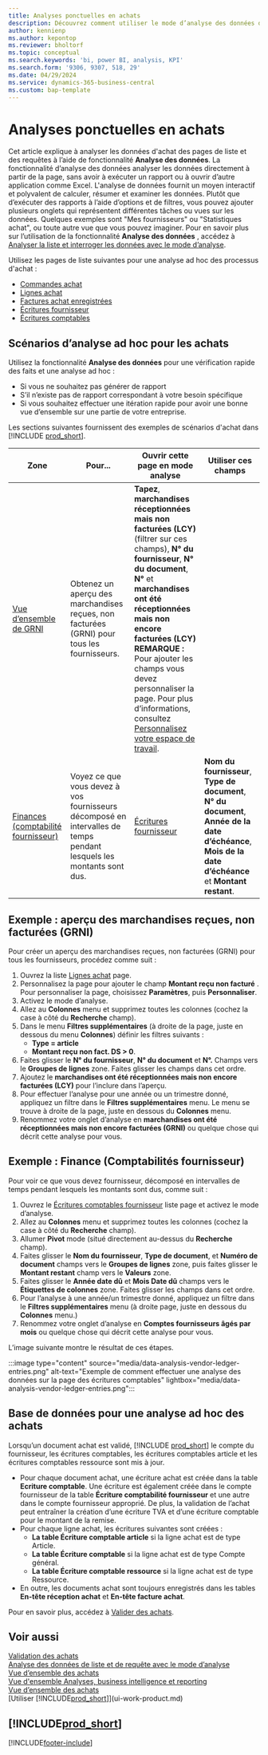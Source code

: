 ```yaml
---
title: Analyses ponctuelles en achats
description: Découvrez comment utiliser le mode d’analyse des données dans les achats pour analyser les données.
author: kennienp
ms.author: kepontop
ms.reviewer: bholtorf
ms.topic: conceptual
ms.search.keywords: 'bi, power BI, analysis, KPI'
ms.search.form: '9306, 9307, 518, 29'
ms.date: 04/29/2024
ms.service: dynamics-365-business-central
ms.custom: bap-template
---
```


# Analyses ponctuelles en achats

Cet article explique à analyser les données d'achat des pages de liste et des requêtes à l’aide de fonctionnalité **Analyse des données**. La fonctionnalité d’analyse des données analyser les données directement à partir de la page, sans avoir à exécuter un rapport ou à ouvrir d’autre application comme Excel. L'analyse de données fournit un moyen interactif et polyvalent de calculer, résumer et examiner les données. Plutôt que d’exécuter des rapports à l’aide d’options et de filtres, vous pouvez ajouter plusieurs onglets qui représentent différentes tâches ou vues sur les données. Quelques exemples sont "Mes fournisseurs" ou "Statistiques achat", ou toute autre vue que vous pouvez imaginer. Pour en savoir plus sur l’utilisation de la fonctionnalité **Analyse des données** , accédez à [Analyser la liste et interroger les données avec le mode d’analyse](analysis-mode.md).

Utilisez les pages de liste suivantes pour une analyse ad hoc des processus d'achat :

- [Commandes achat](https://businesscentral.dynamics.com/?page=9307)
- [Lignes achat](https://businesscentral.dynamics.com/?page=518)
- [Factures achat enregistrées](https://businesscentral.dynamics.com/?page=146)
- [Écritures fournisseur](https://businesscentral.dynamics.com/?page=29)
- [Écritures comptables](https://businesscentral.dynamics.com/?page=20)

## Scénarios d’analyse ad hoc pour les achats

Utilisez la fonctionnalité **Analyse des données** pour une vérification rapide des faits et une analyse ad hoc :

- Si vous ne souhaitez pas générer de rapport
- S’il n’existe pas de rapport correspondant à votre besoin spécifique
- Si vous souhaitez effectuer une itération rapide pour avoir une bonne vue d’ensemble sur une partie de votre entreprise.

Les sections suivantes fournissent des exemples de scénarios d'achat dans [!INCLUDE [prod_short](includes/prod_short.md)].

| Zone | Pour... | Ouvrir cette page en mode analyse | Utiliser ces champs |
| ---- | ----- | ------------------------------- |------------------- |
| [Vue d’ensemble de GRNI](#example-goods-received-not-invoiced-grni-overview) | Obtenez un aperçu des marchandises reçues, non facturées (GRNI) pour tous les fournisseurs. | **Tapez**, **marchandises réceptionnées mais non facturées (LCY)** (filtrer sur ces champs), **N° du fournisseur**, **N° du document**, **N°** et **marchandises ont été réceptionnées mais non encore facturées (LCY)** <br> **REMARQUE :** Pour ajouter les champs vous devez personnaliser la page. Pour plus d’informations, consultez [Personnalisez votre espace de travail](ui-personalization-user.md). | 
| [Finances (comptabilité fournisseur)](#example-finance-accounts-payable) | Voyez ce que vous devez à vos fournisseurs décomposé en intervalles de temps pendant lesquels les montants sont dus. | [Écritures fournisseur](https://businesscentral.dynamics.com/?page=29) | **Nom du fournisseur**, **Type de document**, **N° du document**, **Année de la date d’échéance**, **Mois de la date d’échéance** et **Montant restant**. |

## Exemple : aperçu des marchandises reçues, non facturées (GRNI)

Pour créer un aperçu des marchandises reçues, non facturées (GRNI) pour tous les fournisseurs, procédez comme suit :
 
1. Ouvrez la liste [Lignes achat](https://businesscentral.dynamics.com/?page=518) page.
1. Personnalisez la page pour ajouter le champ **Montant reçu non facturé** . Pour personnaliser la page, choisissez **Paramètres**, puis **Personnaliser**.
1. Activez le mode d’analyse.
1. Allez au **Colonnes** menu et supprimez toutes les colonnes (cochez la case à côté du **Recherche** champ).
1. Dans le menu **Filtres supplémentaires** (à droite de la page, juste en dessous du menu **Colonnes**) définir les filtres suivants :
    - **Type = article**
    - **Montant reçu non fact. DS > 0**. 
1. Faites glisser le **N° du fournisseur**, **N° du document** et **N°.** Champs vers le **Groupes de lignes** zone. Faites glisser les champs dans cet ordre.
1. Ajoutez le **marchandises ont été réceptionnées mais non encore facturées (LCY)** pour l’inclure dans l’aperçu.
1. Pour effectuer l’analyse pour une année ou un trimestre donné, appliquez un filtre dans le **Filtres supplémentaires** menu. Le menu se trouve à droite de la page, juste en dessous du **Colonnes** menu.
1. Renommez votre onglet d’analyse en **marchandises ont été réceptionnées mais non encore facturées (GRNI)** ou quelque chose qui décrit cette analyse pour vous.

## Exemple : Finance (Comptabilités fournisseur)

Pour voir ce que vous devez fournisseur, décomposé en intervalles de temps pendant lesquels les montants sont dus, comme suit :

1. Ouvrez le [Écritures comptables fournisseur](https://businesscentral.dynamics.com/?page=29) liste page et activez le mode d’analyse.
1. Allez au **Colonnes** menu et supprimez toutes les colonnes (cochez la case à côté du **Recherche** champ).
1. Allumer **Pivot** mode (situé directement au-dessus du **Recherche** champ).
1. Faites glisser le **Nom du fournisseur**, **Type de document**, et **Numéro de document** champs vers le **Groupes de lignes** zone, puis faites glisser le **Montant restant** champ vers le **Valeurs** zone.
1. Faites glisser le **Année date dû** et **Mois Date dû** champs vers le **Étiquettes de colonnes** zone. Faites glisser les champs dans cet ordre.
1. Pour l’analyse à une année/un trimestre donné, appliquez un filtre dans le **Filtres supplémentaires** menu (à droite page, juste en dessous du **Colonnes** menu.)
1. Renommez votre onglet d’analyse en **Comptes fournisseurs âgés par mois** ou quelque chose qui décrit cette analyse pour vous.

L’image suivante montre le résultat de ces étapes.

:::image type="content" source="media/data-analysis-vendor-ledger-entries.png" alt-text="Exemple de comment effectuer une analyse des données sur la page des écritures comptables" lightbox="media/data-analysis-vendor-ledger-entries.png":::

## Base de données pour une analyse ad hoc des achats

Lorsqu’un document achat est validé, [!INCLUDE [prod_short](includes/prod_short.md)] le compte du fournisseur, les écritures comptables, les écritures comptables article et les écritures comptables ressource sont mis à jour.

- Pour chaque document achat, une écriture achat est créée dans la table **Ecriture comptable**. Une écriture est également créée dans le compte fournisseur de la table **Écriture comptabilité fournisseur** et une autre dans le compte fournisseur approprié. De plus, la validation de l’achat peut entraîner la création d’une écriture TVA et d’une écriture comptable pour le montant de la remise.
- Pour chaque ligne achat, les écritures suivantes sont créées :
  - **La table Écriture comptable article** si la ligne achat est de type Article.
  - **La table Écriture comptable** si la ligne achat est de type Compte général.
  - **La table Écriture comptable ressource** si la ligne achat est de type Ressource.
- En outre, les documents achat sont toujours enregistrés dans les tables **En-tête réception achat** et **En-tête facture achat**.

Pour en savoir plus, accédez à [Valider des achats](purchasing-how-record-purchases.md#posting-purchases).

## Voir aussi

[Validation des achats](purchasing-how-record-purchases.md#posting-purchases)  
[Analyse des données de liste et de requête avec le mode d’analyse](analysis-mode.md)  
[Vue d’ensemble des achats](purchasing-manage-purchasing.md)  
[Vue d'ensemble Analyses, business intelligence et reporting](reports-bi-reporting.md)  
[Vue d’ensemble des achats](purchasing-manage-purchasing.md)  
[Utiliser [!INCLUDE[prod_short](includes/prod_short.md)]](ui-work-product.md)  

## [!INCLUDE[prod_short](includes/free_trial_md.md)]  

[!INCLUDE[footer-include](includes/footer-banner.md)]